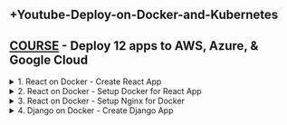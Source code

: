 ## +Youtube-Deploy-on-Docker-and-Kubernetes

## [COURSE](https://www.youtube.com/watch?v=-ANCcFQBk6I) - Deploy 12 apps to AWS, Azure, & Google Cloud

<details>
<summary>1. React on Docker - Create React App </summary>

# React on Docker - Create React App

```x
npx create-react-app my_demo_app
```

## Run React App

```x
npm run start
```

### my_projects/10_deploy_on_docker/my_demo_app/src/index.js:

```js
import React from 'react';
import ReactDOM from 'react-dom/client';
import './index.css';
import App from './App';
import reportWebVitals from './reportWebVitals';

const root = ReactDOM.createRoot(document.getElementById('root'));
root.render(
  <React.StrictMode>
    <App />
  </React.StrictMode>
);

// If you want to start measuring performance in your app, pass a function
// to log results (for example: reportWebVitals(console.log))
// or send to an analytics endpoint. Learn more: https://bit.ly/CRA-vitals
reportWebVitals();

```

### my_projects/10_deploy_on_docker/my_demo_app/src/App.js:

```js
import logo from "./logo.svg";
import "./App.css";

function App() {
  return (
    <div className="App">
      <header className="App-header">
        <img src={logo} className="App-logo" alt="logo" />
        <h1>Welcome to REACT!</h1>
      </header>
    </div>
  );
}

export default App;

```

![image](https://github.com/user-attachments/assets/32522335-cc71-48d4-97e1-c2c93686ca25)

<img width="1439" alt="image" src="https://github.com/user-attachments/assets/004d4aa9-0408-4d87-8b3a-bd5d1129a7fd">
<img width="1439" alt="image" src="https://github.com/user-attachments/assets/66257601-8df5-4313-a97e-a2757d0f0022">

# #END</details>

<details>
<summary>2. React on Docker - Setup Docker for React App </summary>

# React on Docker - Setup Docker for React App

## Install Docker

```x
https://docs.docker.com/desktop/install/mac-install/
```

<img width="788" alt="image" src="https://github.com/user-attachments/assets/722d073d-025f-4271-a282-89040f006298">

## Check Docker Versions

```x
docker
docker --version
docker-compose --version
```

<img width="970" alt="image" src="https://github.com/user-attachments/assets/23f48e1f-7cf9-494e-a1d8-443520ab5a69">
<img width="1443" alt="image" src="https://github.com/user-attachments/assets/f6273484-bfd6-4515-83be-da1c66d24aa0">

### my_projects/10_deploy_on_docker/my_demo_app/Dockerfile:

```x
FROM node:15.4 as build

WORKDIR /app

COPY package*.json .
RUN npm install
COPY . .
RUN npm run build

```

### Run NPM Build

```x
npm run build
```

<img width="1350" alt="image" src="https://github.com/user-attachments/assets/0d1a0e86-10e9-4f51-a093-f210f6cdab21">
<img width="1350" alt="image" src="https://github.com/user-attachments/assets/51348bc1-301d-48bb-b273-39efe56726b0">

# #END</details>

<details>
<summary>3. React on Docker - Setup Nginx for Docker </summary>

# React on Docker - Setup Nginx for Docker

### my_projects/10_deploy_on_docker/my_demo_app/Dockerfile:

```x
FROM node:15.4 as build

WORKDIR /app

COPY package*.json .
RUN npm install
COPY . .
RUN npm run build

FROM nginx:1.19

COPY ./nginx/nginx.conf /etc/nginx/nginx.conf
COPY --from=build /app/build /usr/share/nginx/html

```

### my_projects/10_deploy_on_docker/my_demo_app/nginx/nginx.conf:

```x
worker_processes 1;

events {
    worker_connections 1024;
}

http {
    server {
        listen 80;
        server_name localhost;

        root /usr/share/nginx/html;
        index index.html index.htm;
        include /etc/nginx/mime.types;

        gzip on;
        gzip_min_length 1000;
        gzip_proxied expired no-cache no-store private auth;
        gzip_types text/plain text/css application/json application/javascript application/x-javascript text/xml application/xml application/xml+rss text/javascript;

        location / {
            try_files $uri $uri/ /index.html;
        }
    }
}
```

## Build Dockerfile

```x
docker build -t app .
```

<img width="1306" alt="image" src="https://github.com/user-attachments/assets/66e4f0e5-af66-49e8-95b0-9dd7db866aac">

## Run Docker Container

```x
docker run -p 8888:80 app
```

```x
http://localhost:8888/
```

![image](https://github.com/user-attachments/assets/e0fc21b8-53c6-4ac6-b3a6-cfeb3f65c3c3)

<img width="1443" alt="image" src="https://github.com/user-attachments/assets/bbc7da8f-2614-4d34-8aab-c42bf31710f8">
<img width="1443" alt="image" src="https://github.com/user-attachments/assets/e74c46b8-82a3-4332-a101-d35c753b07d5">
<img width="1349" alt="image" src="https://github.com/user-attachments/assets/df5e23ce-0816-44e1-bf1d-1df6b7352d66">
<img width="1349" alt="image" src="https://github.com/user-attachments/assets/b1d241cf-742a-4dd8-ad5a-15058caeca72">

# #END</details>

<details>
<summary>4. Django on Docker - Create Django App </summary>

# Django on Docker - Create Django App

```x

```

```x

```

# #END</details>
